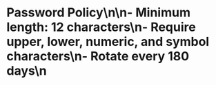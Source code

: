 # Password Policy\n\n- Minimum length: 12 characters\n- Require upper, lower, numeric, and symbol characters\n- Rotate every 180 days\n
